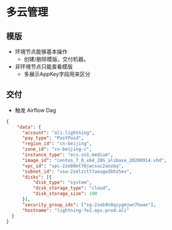 # 多云管理

## 模版

- 环境节点能够基本操作
    - 创建/删除模版，交付机器。
- 非环境节点只能查看模版
    - 多展示AppKey字段用来区分
    
    
## 交付

- 触发 Airflow Dag

```json
{
	"data": {
	  "account": "ali.lightning",
	  "pay_type": "PostPaid",
	  "region_id": "cn-beijing",
	  "zone_id": "cn-beijing-c",
	  "instance_type": "ecs.sn1.medium",
	  "image_id": "centos_7_8_x64_20G_alibase_20200914.vhd",
	  "vpc_id": "vpc-2ze80et76jwcsuc2asobq",
	  "subnet_id": "vsw-2zelzctt7aougw3bhz5ev",
	  "disks": [{
		  "disk_type": "system",
		  "disk_storage_type": "cloud",
		  "disk_storage_size": 100
	  }],
	  "security_group_ids": ["sg-2zeb9n0qzygmjwn7hwae"],
	  "hostname": "lightning-fe2.ops.prod.ali"
  }
}
```